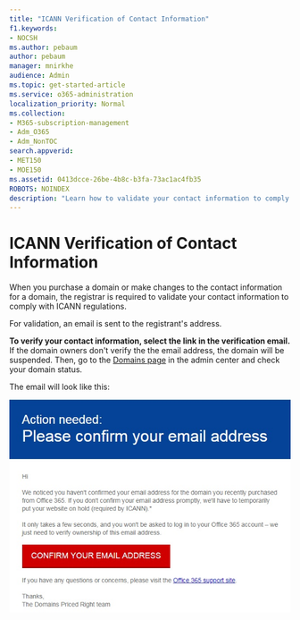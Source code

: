 ```yaml
---
title: "ICANN Verification of Contact Information"
f1.keywords:
- NOCSH
ms.author: pebaum
author: pebaum
manager: mnirkhe
audience: Admin
ms.topic: get-started-article
ms.service: o365-administration
localization_priority: Normal
ms.collection:
- M365-subscription-management
- Adm_O365
- Adm_NonTOC
search.appverid:
- MET150
- MOE150
ms.assetid: 0413dcce-26be-4b8c-b3fa-73ac1ac4fb35
ROBOTS: NOINDEX
description: "Learn how to validate your contact information to comply with ICANN regulations."
---
```


# ICANN Verification of Contact Information

When you purchase a domain or make changes to the contact information for a domain, the registrar is required to validate your contact information to comply with ICANN regulations.

For validation, an email is sent to the registrant's address.

 **To verify your contact information, select the link in the verification email.** If the domain owners don't verify the the email address, the domain will be suspended. Then, go to the [Domains page](https://admin.microsoft.com/adminportal/home?ref=Domains) in the admin center and check your domain status.

The email will look like this:

![Email example](../media/8bf27c08-510c-4d49-b152-8d047d038f1f.jpg)



